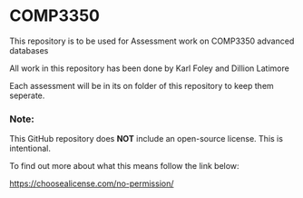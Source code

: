 # COMP3350
This repository is to be used for Assessment work on COMP3350 advanced databases

All work in this repository has been done by Karl Foley and Dillion Latimore

Each assessment will be in its on folder of this repository to keep them seperate.
### Note:

This GitHub repository does **NOT** include an open-source license. This is intentional.  

To find out more about what this means follow the link below:<br>

https://choosealicense.com/no-permission/

